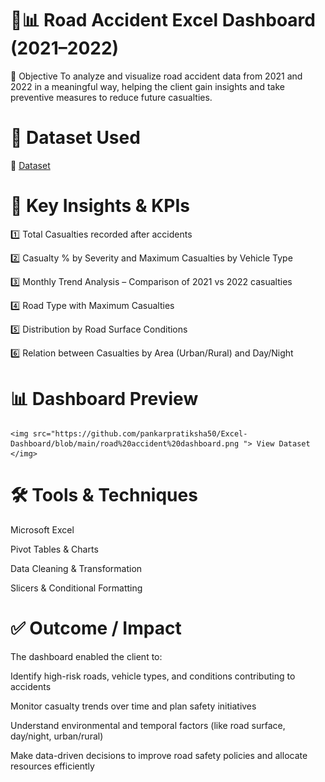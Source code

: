 # 🚗📊 Road Accident Excel Dashboard (2021–2022)


🎯 Objective
To analyze and visualize road accident data from 2021 and 2022 in a meaningful way, helping the client gain insights and take preventive measures to reduce future casualties.



# 📂 Dataset Used

🔗 <a href="https://docs.google.com/spreadsheets/d/1R_uaoZL18nRbqC_MULVne90h3SdRbAyn/edit?gid=1319047066#gid=1319047066"> Dataset<a>


# 📌 Key Insights & KPIs

1️⃣ Total Casualties recorded after accidents

2️⃣ Casualty % by Severity and Maximum Casualties by Vehicle Type

3️⃣ Monthly Trend Analysis – Comparison of 2021 vs 2022 casualties

4️⃣ Road Type with Maximum Casualties

5️⃣ Distribution by Road Surface Conditions

6️⃣ Relation between Casualties by Area (Urban/Rural) and Day/Night


# 📊 Dashboard Preview

    <img src="https://github.com/pankarpratiksha50/Excel-Dashboard/blob/main/road%20accident%20dashboard.png "> View Dataset </img>


# 🛠 Tools & Techniques
Microsoft Excel 

Pivot Tables & Charts 

Data Cleaning & Transformation 

Slicers & Conditional Formatting 


# ✅ Outcome / Impact
  The dashboard enabled the client to:

  Identify high-risk roads, vehicle types, and conditions contributing to accidents

  Monitor casualty trends over time and plan safety initiatives

  Understand environmental and temporal factors (like road surface, day/night, urban/rural)

  Make data-driven decisions to improve road safety policies and allocate resources efficiently



